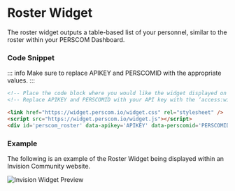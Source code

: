 # Roster Widget

The roster widget outputs a table-based list of your personnel, similar to the roster within your PERSCOM Dashboard.

### Code Snippet
::: info
Make sure to replace APIKEY and PERSCOMID with the appropriate values.
:::

```html
<!-- Place the code block where you would like the widget displayed on your website. !-->
<!-- Replace APIKEY and PERSCOMID with your API key with the ‘access:widget' scope and PERSCOM Account ID, respectively. !-->

<link href="https://widget.perscom.io/widget.css" rel="stylesheet" />
<script src="https://widget.perscom.io/widget.js"></script>
<div id='perscom_roster' data-apikey='APIKEY' data-perscomid='PERSCOMID'></div>
```

### Example

The following is an example of the Roster Widget being displayed within an Invision Community website.

![Invision Widget Preview](https://assets.perscom.io/images/widget-invision-preview-2.png)